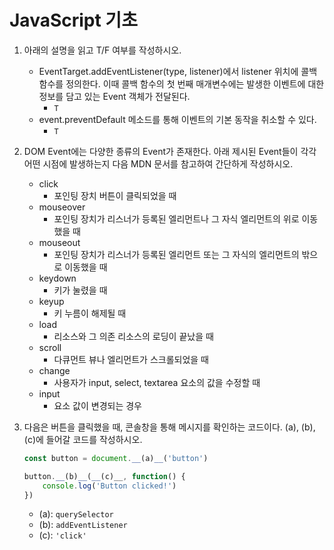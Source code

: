 # JavaScript 기초

1. 아래의 설명을 읽고 T/F 여부를 작성하시오.

   - EventTarget.addEventListener(type, listener)에서 listener 위치에 콜백 함수를 정의한다. 이때 콜백 함수의 첫 번째 매개변수에는 발생한 이벤트에 대한 정보를 담고 있는 Event 객체가 전달된다.
     - `T`
   - event.preventDefault 메소드를 통해 이벤트의 기본 동작을 취소할 수 있다.
     - `T`

2. DOM Event에는 다양한 종류의 Event가 존재한다. 아래 제시된 Event들이 각각 어떤 시점에 발생하는지 다음 MDN 문서를 참고하여 간단하게 작성하시오.

   - click
     - 포인팅 장치 버튼이 클릭되었을 때
   - mouseover
     - 포인팅 장치가 리스너가 등록된 엘리먼트나 그 자식 엘리먼트의 위로 이동했을 때
   - mouseout
     - 포인팅 장치가 리스너가 등록된 엘리먼트 또는 그 자식의 엘리먼트의 밖으로 이동했을 때
   - keydown
     - 키가 눌렸을 때
   - keyup
     - 키 누름이 해제될 때
   - load
     - 리소스와 그 의존 리소스의 로딩이 끝났을 때
   - scroll
     - 다큐먼트 뷰나 엘리먼트가 스크롤되었을 때
   - change
     - 사용자가 input, select, textarea 요소의 값을 수정할 때
   - input
     - 요소 값이 변경되는 경우

3. 다음은 버튼을 클릭했을 때, 콘솔창을 통해 메시지를 확인하는 코드이다. (a), (b), (c)에 들어갈 코드를 작성하시오.

   ```javascript
   const button = document.__(a)__('button')
   
   button.__(b)__(__(c)__, function() {
       console.log('Button clicked!')
   })
   ```

   - (a): `querySelector`
   - (b): `addEventListener`
   - (c): `'click'`